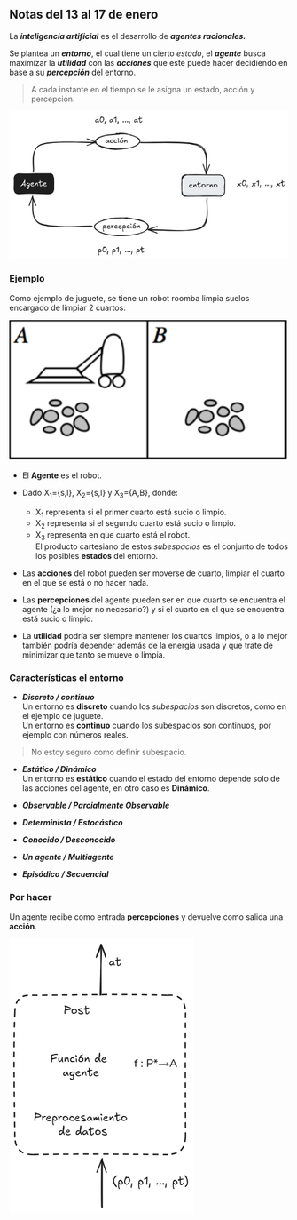 ## Notas del 13 al 17 de enero

La ***inteligencia artificial*** es el desarrollo de ***agentes racionales.***  

Se plantea un ***entorno***, el cual tiene un cierto *estado*, el ***agente*** busca maximizar la ***utilidad*** con las ***acciones*** que este puede hacer decidiendo en base a su ***percepción*** del entorno.  

> A cada instante en el tiempo se le asigna un estado, acción y percepción.

![](../imagenes/1algo.png)

### Ejemplo

Como ejemplo de juguete, se tiene un robot roomba limpia suelos encargado de limpiar 2 cuartos:

![](../imagenes/1ejemplo.png)

* El **Agente** es el robot.

* Dado X<sub>1</sub>={s,l}, X<sub>2</sub>={s,l} y X<sub>3</sub>={A,B}, donde:
	* X<sub>1</sub> representa si el primer cuarto
	 está sucio o limpio.
	* X<sub>2</sub> representa si el segundo cuarto está sucio 		 o limpio.
	* X<sub>3</sub> representa en que cuarto está el robot.   
	El producto cartesiano de estos *subespacios* es el 
	conjunto de todos los posibles **estados** del entorno.
	
* Las **acciones** del robot pueden ser moverse de cuarto, limpiar el cuarto en el que se está o no hacer nada.

* Las **percepciones** del agente pueden ser en que cuarto se encuentra el agente (¿a lo mejor no necesario?) y si el cuarto en el que se encuentra está sucio o limpio.

* La **utilidad** podría ser siempre mantener los cuartos limpios, o a lo mejor también podría depender además de la energía usada y que trate de minimizar que tanto se mueve o limpia.


### Características el entorno

* ***Discreto / continuo***  
  Un entorno es **discreto** cuando los *subespacios* son discretos, como en el ejemplo de juguete.   
Un entorno es **continuo** cuando los subespacios son continuos, por ejemplo con números reales.
> No estoy seguro como definir subespacio.

* ***Estático / Dinámico***  
  Un entorno es **estático** cuando el estado del entorno depende solo de las acciones del agente, en otro caso es **Dinámico**.

* ***Observable / Parcialmente Observable***  
* ***Determinista / Estocástico***  
* ***Conocido / Desconocido***
* ***Un agente / Multiagente***
* ***Episódico / Secuencial***

### Por hacer

Un agente recibe como entrada **percepciones** y devuelve como salida una **acción**.

![](../imagenes/1agente.png)